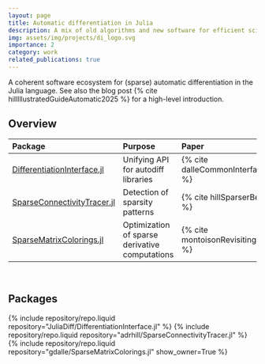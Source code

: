 ```yaml
---
layout: page
title: Automatic differentiation in Julia
description: A mix of old algorithms and new software for efficient scientific computing.
img: assets/img/projects/di_logo.svg
importance: 2
category: work
related_publications: true
---
```


A coherent software ecosystem for (sparse) automatic differentiation in the Julia language.
See also the blog post {% cite hillIllustratedGuideAutomatic2025 %} for a high-level introduction.

## Overview

| Package                                                                                 | Purpose                                        | Paper                                          |
| :-------------------------------------------------------------------------------------- | :--------------------------------------------- | :--------------------------------------------- |
| [DifferentiationInterface.jl](https://github.com/JuliaDiff/DifferentiationInterface.jl) | Unifying API for autodiff libraries            | {% cite dalleCommonInterfaceAutomatic2025 %}   |
| [SparseConnectivityTracer.jl](https://github.com/adrhill/SparseConnectivityTracer.jl)   | Detection of sparsity patterns                 | {% cite hillSparserBetterFaster2025 %}         |
| [SparseMatrixColorings.jl](https://github.com/gdalle/SparseMatrixColorings.jl)          | Optimization of sparse derivative computations | {% cite montoisonRevisitingSparseMatrix2025 %} |

<br>

## Packages

<div class="repositories d-flex flex-wrap flex-md-row flex-column justify-content-between align-items-center">
    {% include repository/repo.liquid repository="JuliaDiff/DifferentiationInterface.jl" %}
    {% include repository/repo.liquid repository="adrhill/SparseConnectivityTracer.jl" %}
    {% include repository/repo.liquid repository="gdalle/SparseMatrixColorings.jl" show_owner=True %}
</div>

<br>